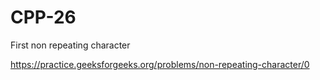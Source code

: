 # CPP-26
First non repeating character










https://practice.geeksforgeeks.org/problems/non-repeating-character/0
